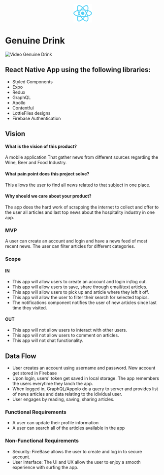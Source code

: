 <p align="center">
  <img alt="hirondelle" src="./assets/logo-react.png" width="60" />
</p>

# Genuine Drink


<img alt="Video Genuine Drink" src="./assets/gd-gif.gif" width="250" />

## React Native App using the following libraries:

- Styled Components
- Expo
- Redux
- GraphQL
- Apollo
- Contentful
- LottieFiles designs
- Firebase Authentication

## Vision
#### What is the vision of this product?
A mobile application That gather news from different sources regarding the Wine, Beer and Food Industry.

#### What pain point does this project solve?
This allows the user to find all news related to that subject in one place.

#### Why should we care about your product?
The app does the hard work of scrapping the internet to collect and offer to the user all articles and last top news about the hospitality industry in one app.

### MVP
A user can create an account and login and have a news feed of most recent news. The user can filter articles for different categories. 

### Scope
#### IN
- This app will allow users to create an account and login in/log out.
- This app will allow users to save, share through email/text articles.
- This app will allow users to pick up and article where they left it off.
- This app will allow the user to filter their search for selected topics.
- The notifications component notifies the user of new articles since last time they visited.

#### OUT
- This app will not allow users to interact with other users.
- This app will not allow users to comment on articles.
- This app will not chat functionality.

## Data Flow
- User creates an account using username and password. New account get stored in Firebase
- Upon login, users' token get saved in local storage. The app remembers the users everytime they lanch the app.  
- When logged in, GraphQL/Appolo do a query to server and provides list of news articles and data relating to the idividual user.
- User engages by reading, saving, sharing articles.

### Functional Requirements
- A user can update their profile information
- A user can search all of the articles available in the app

### Non-Functional Requirements
- Security: FireBase allows the user to create and log in to secure account. 
- User Interface: The UI and UX allow the user to enjoy a smooth experience with surfing the app. 
